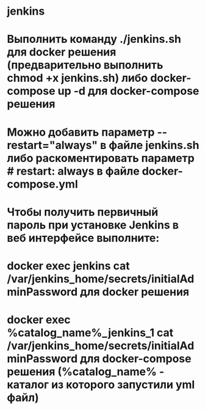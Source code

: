 # jenkins
# Выполнить команду ./jenkins.sh для docker решения (предварительно выполнить chmod +x jenkins.sh) либо docker-compose up -d для docker-compose решения
# Можно добавить параметр --restart="always" в файле jenkins.sh либо раскоментировать параметр # restart: always в файле docker-compose.yml
# Чтобы получить первичный пароль при установке Jenkins в веб интерфейсе выполните:
# docker exec jenkins cat /var/jenkins_home/secrets/initialAdminPassword для docker решения
# docker exec %catalog_name%_jenkins_1 cat /var/jenkins_home/secrets/initialAdminPassword для docker-compose решения (%catalog_name% - каталог из которого запустили yml файл)
